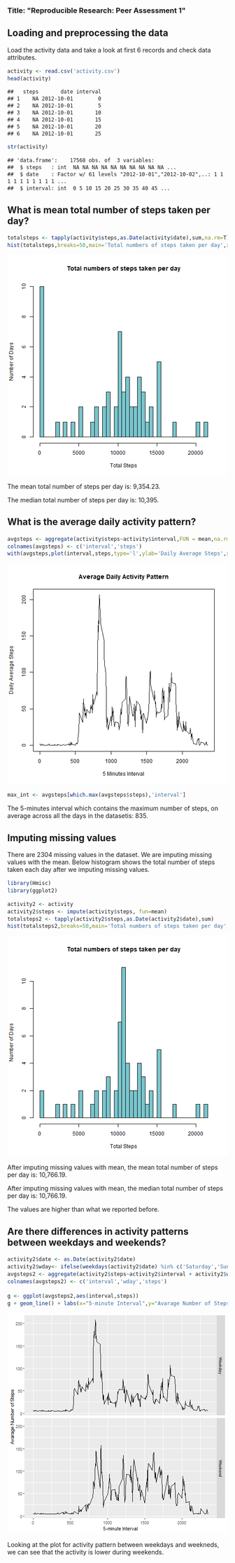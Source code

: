 
### Title: "Reproducible Research: Peer Assessment 1"

## Loading and preprocessing the data

Load the activity data and take a look at first 6 records and check data attributes.


```r
activity <- read.csv('activity.csv')
head(activity)
```

```
##   steps       date interval
## 1    NA 2012-10-01        0
## 2    NA 2012-10-01        5
## 3    NA 2012-10-01       10
## 4    NA 2012-10-01       15
## 5    NA 2012-10-01       20
## 6    NA 2012-10-01       25
```

```r
str(activity)
```

```
## 'data.frame':	17568 obs. of  3 variables:
##  $ steps   : int  NA NA NA NA NA NA NA NA NA NA ...
##  $ date    : Factor w/ 61 levels "2012-10-01","2012-10-02",..: 1 1 1 1 1 1 1 1 1 1 ...
##  $ interval: int  0 5 10 15 20 25 30 35 40 45 ...
```

## What is mean total number of steps taken per day?


```r
totalsteps <- tapply(activity$steps,as.Date(activity$date),sum,na.rm=T)
hist(totalsteps,breaks=50,main='Total numbers of steps taken per day',xlab='Total Steps',ylab='Number of Days',col='cadetblue3')
```

![plot of chunk unnamed-chunk-2](unnamed-chunk-2-1.png)

The mean total number of steps per day is: 9,354.23.

The median total number of steps per day is: 10,395.

## What is the average daily activity pattern?

```r
avgsteps <- aggregate(activity$steps~activity$interval,FUN = mean,na.rm=T)
colnames(avgsteps) <- c('interval','steps')
with(avgsteps,plot(interval,steps,type='l',ylab='Daily Average Steps',xlab='5 Minutes Interval',main='Average Daily Activity Pattern'))
```

![plot of chunk unnamed-chunk-3](unnamed-chunk-3-1.png)

```r
max_int <- avgsteps[which.max(avgsteps$steps),'interval']
```

The 5-minutes interval which contains the maximum number of steps, on average across all the days in the datasetis: 835.

## Imputing missing values

There are 2304 missing values in the dataset. We are imputing missing values with the mean. Below histogram shows the total number of steps taken each day after we imputing missing values.


```r
library(Hmisc)
library(ggplot2)
```

```r
activity2 <- activity
activity2$steps <- impute(activity$steps, fun=mean)
totalsteps2 <- tapply(activity2$steps,as.Date(activity2$date),sum)
hist(totalsteps2,breaks=50,main='Total numbers of steps taken per day',xlab='Total Steps',ylab='Number of Days',col='cadetblue3')
```

![plot of chunk unnamed-chunk-5](unnamed-chunk-5-1.png)

After imputing missing values with mean, the mean total number of steps per day is: 10,766.19.

After imputing missing values with mean, the median total number of steps per day is: 10,766.19.

The values are higher than what we reported before. 

## Are there differences in activity patterns between weekdays and weekends?


```r
activity2$date <- as.Date(activity2$date)
activity2$wday<- ifelse(weekdays(activity2$date) %in% c('Saturday','Sunday'),'Weekend','Weekday')
avgsteps2 <- aggregate(activity2$steps~activity2$interval + activity2$wday,FUN = mean)
colnames(avgsteps2) <- c('interval','wday','steps')

g <- ggplot(avgsteps2,aes(interval,steps))
g + geom_line() + labs(x="5-minute Interval",y="Avarage Number of Steps") + facet_grid(wday~.)
```

![plot of chunk unnamed-chunk-6](unnamed-chunk-6-1.png)

Looking at the plot for activity pattern between weekdays and weekneds, we can see that the activity is lower during weekends.
